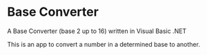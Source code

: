 # Base Converter
A Base Converter (base 2 up to 16) written in Visual Basic .NET

This is an app to convert a number in a determined base to another.

